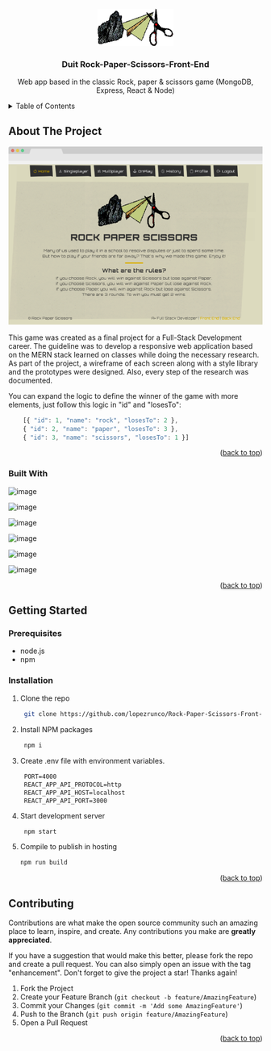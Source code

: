 <div id="top"></div>

<!-- PROJECT LOGO -->
<br />
<div align="center">
  <a href="https://github.com/lopezrunco/Rock-Paper-Scissors-Front-End">
    <img src="logo.png" alt="Logo" width="150" height="auto">
  </a>

<h3 align="center">Duit Rock-Paper-Scissors-Front-End</h3>

  <p align="center">
    Web app based in the classic Rock, paper & scissors game (MongoDB, Express, React & Node)
    <br />
  </p>
</div>



<!-- TABLE OF CONTENTS -->
<details>
  <summary>Table of Contents</summary>
  <ol>
    <li>
      <a href="#about-the-project">About The Project</a>
      <ul>
        <li><a href="#built-with">Built With</a></li>
      </ul>
    </li>
    <li>
      <a href="#getting-started">Getting Started</a>
      <ul>
        <li><a href="#prerequisites">Prerequisites</a></li>
        <li><a href="#installation">Installation</a></li>
      </ul>
    </li>
    <li><a href="#contributing">Contributing</a></li>
  </ol>
</details>



<!-- ABOUT THE PROJECT -->
## About The Project

<img src='screenshot.png' />

This game was created as a final project for a Full-Stack Development career. The guideline was to develop a responsive web application based on the MERN stack learned on classes while doing the necessary research. As part of the project, a wireframe of each screen along with a style library and the prototypes were designed. Also, every step of the research was documented.

You can expand the logic to define the winner of the game with more elements, just follow this logic in "id" and "losesTo":
```js
    [{ "id": 1, "name": "rock", "losesTo": 2 },
    { "id": 2, "name": "paper", "losesTo": 3 },
    { "id": 3, "name": "scissors", "losesTo": 1 }]
```

<p align="right">(<a href="#top">back to top</a>)</p>



### Built With

![image](https://img.shields.io/badge/React-20232A?style=for-the-badge&logo=react&logoColor=61DAFB)

![image](https://img.shields.io/badge/React_Router-CA4245?style=for-the-badge&logo=react-router&logoColor=white)

![image](https://img.shields.io/badge/Bootstrap-563D7C?style=for-the-badge&logo=bootstrap&logoColor=white)

![image](https://img.shields.io/badge/Sass-CC6699?style=for-the-badge&logo=sass&logoColor=white)

![image](https://img.shields.io/badge/styled--components-DB7093?style=for-the-badge&logo=styled-components&logoColor=white)

![image](https://img.shields.io/badge/firebase-ffca28?style=for-the-badge&logo=firebase&logoColor=black)

<p align="right">(<a href="#top">back to top</a>)</p>



<!-- GETTING STARTED -->
## Getting Started

### Prerequisites

* node.js
* npm

### Installation

1. Clone the repo
   ```sh
    git clone https://github.com/lopezrunco/Rock-Paper-Scissors-Front-End.git
   ```
2. Install NPM packages
   ```sh
    npm i
   ```
3. Create .env file with environment variables.
   ```
    PORT=4000
    REACT_APP_API_PROTOCOL=http
    REACT_APP_API_HOST=localhost
    REACT_APP_API_PORT=3000
   ```
4. Start development server
   ```sh
    npm start
   ```
5. Compile to publish in hosting
    ```sh
    npm run build
    ```

<p align="right">(<a href="#top">back to top</a>)</p>



<!-- CONTRIBUTING -->
## Contributing

Contributions are what make the open source community such an amazing place to learn, inspire, and create. Any contributions you make are **greatly appreciated**.

If you have a suggestion that would make this better, please fork the repo and create a pull request. You can also simply open an issue with the tag "enhancement".
Don't forget to give the project a star! Thanks again!

1. Fork the Project
2. Create your Feature Branch (`git checkout -b feature/AmazingFeature`)
3. Commit your Changes (`git commit -m 'Add some AmazingFeature'`)
4. Push to the Branch (`git push origin feature/AmazingFeature`)
5. Open a Pull Request

<p align="right">(<a href="#top">back to top</a>)</p>
